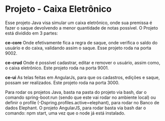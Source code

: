 # Projeto - Caixa Eletrônico

Esse projeto Java visa simular um caixa eletrônico, onde sua premissa é fazer o saque devolvendo a menor quantidade de notas possível.
O Projeto está dividido em 3 partes:

<b>ce-core</b> Onde efetivamente fica a regra de saque, onde verifica o saldo do usuário e do caixa, validando assim o saque. Esse projeto roda na porta 9002.

<b>ce-crud</b> Onde é possível cadastrar, editar e remover o usuário, assim como, o caixa eletrônico. Este projeto roda na porta 9001.

<b>ce-ui</b> As telas feitas em AngularJs, para que os cadastros, edições e saque, possam ser realizados. Este projeto roda na porta 3000.


Para rodar os projetos Java, basta na pasta do projeto via bash, dar o comando spring-boot:run (sendo que este vai rodar no ambiente local) ou definir o profile <elephant> (-Dspring.profiles.active=elephant), para rodar no Banco de dados Elephant.
O projeto AngularJS, para rodar basta via bash dar o comando: npm start, uma vez que o node já está instalado.

